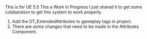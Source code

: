 This is for UE 5.5
This a Work in Progress I just shared it to get some colabaration to get this system to work properly.

1. Add the DT_ExtendedAttributes to gameplay tags in project.
2. There are some changes that need to be made in the Attributes Component.
